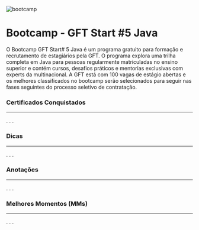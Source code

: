 ![bootcamp](https://user-images.githubusercontent.com/94761329/168161809-f97ca8df-2e54-4e81-b080-4eb0d141b4f8.png)

# Bootcamp - GFT Start #5 Java

O Bootcamp GFT Start# 5 Java é um programa gratuito para formação e recrutamento de estagiários pela GFT. O programa explora uma trilha completa em Java para pessoas regularmente matriculadas no ensino superior e contém cursos, desafios práticos e mentorias exclusivas com experts da multinacional. A GFT está com 100 vagas de estágio abertas e os melhores classificados no bootcamp serão selecionados para seguir nas fases seguintes do processo seletivo de contratação.

### Certificados Conquistados
**********************************************************************************************************************************
.
.
.

### Dicas
**********************************************************************************************************************************
.
.
.

### Anotações
**********************************************************************************************************************************
.
.
.

### Melhores Momentos (MMs)
**********************************************************************************************************************************
.
.
.
